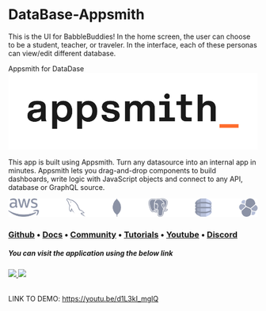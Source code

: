 # DataBase-Appsmith

This is the UI for BabbleBuddies! In the home screen, the user can choose to be a student, teacher, or traveler. In the interface, each of these personas can view/edit different database. 


Appsmith for DataDase
![](https://raw.githubusercontent.com/appsmithorg/appsmith/release/static/appsmith_logo_primary.png)

This app is built using Appsmith. Turn any datasource into an internal app in minutes. Appsmith lets you drag-and-drop components to build dashboards, write logic with JavaScript objects and connect to any API, database or GraphQL source.

![](https://raw.githubusercontent.com/appsmithorg/appsmith/release/static/images/integrations.png)

### [Github](https://github.com/appsmithorg/appsmith) • [Docs](https://docs.appsmith.com/?utm_source=github&utm_medium=social&utm_content=appsmith_docs&utm_campaign=null&utm_term=appsmith_docs) • [Community](https://community.appsmith.com/) • [Tutorials](https://github.com/appsmithorg/appsmith/tree/update/readme#tutorials) • [Youtube](https://www.youtube.com/appsmith) • [Discord](https://discord.gg/rBTTVJp)

##### You can visit the application using the below link

###### [![](https://assets.appsmith.com/git-sync/Buttons.svg) ](http://localhost:8080/applications/661c53957ee6db6a4d5e9220/pages/661c53957ee6db6a4d5e9223) [![](https://assets.appsmith.com/git-sync/Buttons2.svg)](http://localhost:8080/applications/661c53957ee6db6a4d5e9220/pages/661c53957ee6db6a4d5e9223/edit)

LINK TO DEMO: https://youtu.be/d1L3kI_mglQ

